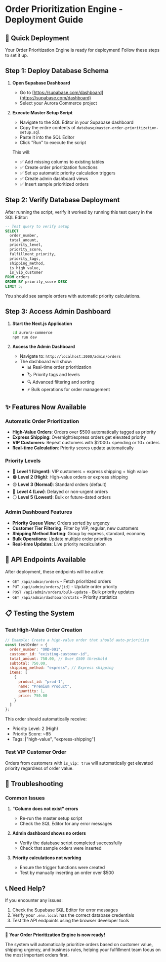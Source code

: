# Order Prioritization Engine - Deployment Guide

## 🚀 Quick Deployment

Your Order Prioritization Engine is ready for deployment! Follow these steps to set it up.

## Step 1: Deploy Database Schema

1. **Open Supabase Dashboard**
   - Go to [https://supabase.com/dashboard](https://supabase.com/dashboard)
   - Select your Aurora Commerce project

2. **Execute Master Setup Script**
   - Navigate to the SQL Editor in your Supabase dashboard
   - Copy the entire contents of `database/master-order-prioritization-setup.sql`
   - Paste it into the SQL Editor
   - Click "Run" to execute the script

   This will:
   - ✅ Add missing columns to existing tables
   - ✅ Create order prioritization functions
   - ✅ Set up automatic priority calculation triggers
   - ✅ Create admin dashboard views
   - ✅ Insert sample prioritized orders

## Step 2: Verify Database Deployment

After running the script, verify it worked by running this test query in the SQL Editor:

```sql
-- Test query to verify setup
SELECT 
  order_number,
  total_amount,
  priority_level,
  priority_score,
  fulfillment_priority,
  priority_tags,
  shipping_method,
  is_high_value,
  is_vip_customer
FROM orders 
ORDER BY priority_score DESC 
LIMIT 5;
```

You should see sample orders with automatic priority calculations.

## Step 3: Access Admin Dashboard

1. **Start the Next.js Application**
   ```bash
   cd aurora-commerce
   npm run dev
   ```

2. **Access the Admin Dashboard**
   - Navigate to: `http://localhost:3000/admin/orders`
   - The dashboard will show:
     - 📊 Real-time order prioritization
     - 🏷️ Priority tags and levels
     - 🔍 Advanced filtering and sorting
     - ⚡ Bulk operations for order management

## ✨ Features Now Available

### Automatic Order Prioritization
- **High-Value Orders**: Orders over $500 automatically tagged as priority
- **Express Shipping**: Overnight/express orders get elevated priority
- **VIP Customers**: Repeat customers with $2000+ spending or 10+ orders
- **Real-time Calculation**: Priority scores update automatically

### Priority Levels
- 🔴 **Level 1 (Urgent)**: VIP customers + express shipping + high value
- 🟠 **Level 2 (High)**: High-value orders or express shipping
- 🟡 **Level 3 (Normal)**: Standard orders (default)
- 🔵 **Level 4 (Low)**: Delayed or non-urgent orders
- ⚪ **Level 5 (Lowest)**: Bulk or future-dated orders

### Admin Dashboard Features
- **Priority Queue View**: Orders sorted by urgency
- **Customer Tier Filtering**: Filter by VIP, regular, new customers
- **Shipping Method Sorting**: Group by express, standard, economy
- **Bulk Operations**: Update multiple order priorities
- **Real-time Updates**: Live priority recalculation

## 🔧 API Endpoints Available

After deployment, these endpoints will be active:

- `GET /api/admin/orders` - Fetch prioritized orders
- `PUT /api/admin/orders/[id]` - Update order priority
- `POST /api/admin/orders/bulk-update` - Bulk priority updates
- `GET /api/admin/dashboard/stats` - Priority statistics

## 📋 Testing the System

### Test High-Value Order Creation
```javascript
// Example: Create a high-value order that should auto-prioritize
const testOrder = {
  order_number: "ORD-001",
  customer_id: "existing-customer-id",
  total_amount: 750.00, // Over $500 threshold
  subtotal: 750.00,
  shipping_method: "express", // Express shipping
  items: [
    {
      product_id: "prod-1",
      name: "Premium Product",
      quantity: 1,
      price: 750.00
    }
  ]
};
```

This order should automatically receive:
- Priority Level: 2 (High)
- Priority Score: ~85
- Tags: ["high-value", "express-shipping"]

### Test VIP Customer Order
Orders from customers with `is_vip: true` will automatically get elevated priority regardless of order value.

## 🚨 Troubleshooting

### Common Issues

1. **"Column does not exist" errors**
   - Re-run the master setup script
   - Check the SQL Editor for any error messages

2. **Admin dashboard shows no orders**
   - Verify the database script completed successfully
   - Check that sample orders were inserted

3. **Priority calculations not working**
   - Ensure the trigger functions were created
   - Test by manually inserting an order over $500

## 📞 Need Help?

If you encounter any issues:
1. Check the Supabase SQL Editor for error messages
2. Verify your `.env.local` has the correct database credentials
3. Test the API endpoints using the browser developer tools

---

🎉 **Your Order Prioritization Engine is now ready!** 

The system will automatically prioritize orders based on customer value, shipping urgency, and business rules, helping your fulfillment team focus on the most important orders first.